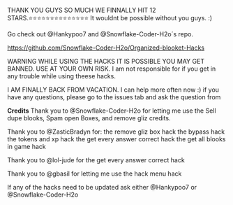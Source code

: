 THANK YOU GUYS SO MUCH WE FINNALLY HIT 12 STARS.⭐⭐⭐⭐⭐⭐⭐⭐⭐⭐⭐⭐⭐⭐ It wouldnt be possible without you guys.  :)

Go check out @Hankypoo7 and @Snowflake-Coder-H2o´s repo. 

https://github.com/Snowflake-Coder-H2o/Organized-blooket-Hacks

WARNING WHILE USING THE HACKS IT IS POSSIBLE YOU MAY GET BANNED. USE AT YOUR OWN RISK. 
I am not responsible for if you get in any trouble while using theese hacks.

I AM FINALLY BACK FROM VACATION. I can help more often now :)
if you have any questions, please go to the issues tab and ask the question from

**Credits**
Thank you to @Snowflake-Coder-H2o for letting me use the Sell dupe blooks, Spam open Boxes, and remove gliz credits.

Thank you to @ZasticBradyn for:
the remove gliz box hack
the bypass hack
the tokens and xp hack
the get every answer correct hack
the get all blooks in game hack

Thank you to @lol-jude for the get every answer correct hack

Thank you to @gbasil for letting me use the hack menu hack

If any of the hacks need to be updated ask either @Hankypoo7 or @Snowflake-Coder-H2o
